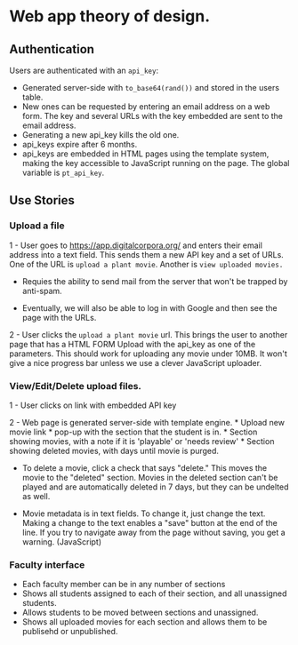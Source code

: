 # Web app theory of design.

## Authentication
Users are authenticated with an `api_key`:
* Generated server-side with `to_base64(rand())` and stored in the users table.
* New ones can be requested by entering an email address on a web form. The key and several URLs with the key embedded are sent to the email address.
* Generating a new api_key kills the old one.
* api_keys expire after 6 months.
* api_keys are embedded in HTML pages using the template system, making the key accessible to JavaScript running on the page. The global variable is `pt_api_key`.

## Use Stories

### Upload a file

1 - User goes to https://app.digitalcorpora.org/ and enters their email address into a text field. This sends them a new API key and a set of URLs. One of the URL is `upload a plant movie`. Another is `view uploaded movies.`

  - Requies the ability to send mail from the server that won't be trapped by anti-spam.

  - Eventually, we will also be able to log in with Google and then see the page with the URLs.

2 - User clicks the `upload a plant movie` url. This brings the user to another page that has a HTML FORM Upload with the api_key as one of the parameters. This should work for uploading any movie under 10MB. It won't give a nice progress bar unless we use a clever JavaScript uploader.

### View/Edit/Delete upload files.

1 - User clicks on link with embedded API key

2 - Web page is generated server-side with template engine.
    * Upload new movie link
    * pop-up with the section that the student is in.
    * Section showing movies, with a note if it is 'playable' or 'needs review'
    * Section showing deleted movies, with days until movie is purged.

  - To delete a movie, click a check that says "delete." This moves the movie to the "deleted" section. Movies in the deleted section can't be played and are automatically deleted in 7 days, but they can be undelted as well.

  - Movie metadata is in text fields. To change it, just change the text. Making a change to the text enables a "save" button at the end of the line. If you try to navigate away from the page without saving, you get a warning. (JavaScript)


### Faculty interface
  * Each faculty member can be in any number of sections
  * Shows all students assigned to each of their section, and all unassigned students.
  * Allows students to be moved between sections and unassigned.
  * Shows all uploaded movies for each section and allows them to be publisehd or unpublished.